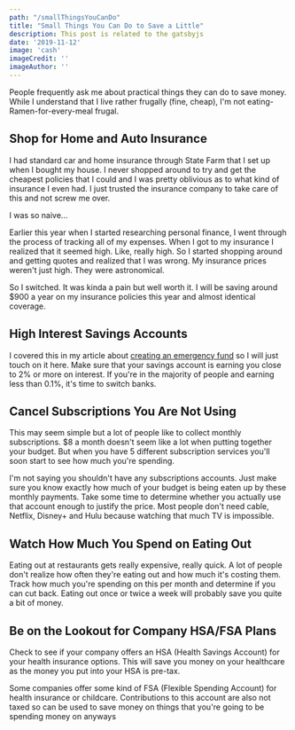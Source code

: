 ```yaml
---
path: "/smallThingsYouCanDo"
title: "Small Things You Can Do to Save a Little"
description: This post is related to the gatsbyjs
date: '2019-11-12'
image: 'cash'
imageCredit: ''
imageAuthor: ''
---
```

People frequently ask me about practical things they can do to save money. While I understand that I live rather frugally (fine, cheap), I'm not eating-Ramen-for-every-meal frugal.

## Shop for Home and Auto Insurance
I had standard car and home insurance through State Farm that I set up when I bought my house. I never shopped around to try and get the cheapest policies that I could and I was pretty oblivious as to what kind of insurance I even had. I just trusted the insurance company to take care of this and not screw me over.

I was so naive...

Earlier this year when I started researching personal finance, I went through the process of tracking all of my expenses. When I got to my insurance I realized that it seemed high. Like, really high. So I started shopping around and getting quotes and realized that I was wrong. My insurance prices weren't just high. They were astronomical.

So I switched. It was kinda a pain but well worth it. I will be saving around $900 a year on my insurance policies this year and almost identical coverage.

## High Interest Savings Accounts
I covered this in my article about [creating an emergency fund](https://moneyfornoobs.com/emergencyFund) so I will just touch on it here. Make sure that your savings account is earning you close to 2% or more on interest. If you're in the majority of people and earning less than 0.1%, it's time to switch banks.


## Cancel Subscriptions You Are Not Using
This may seem simple but a lot of people like to collect monthly subscriptions. $8 a month doesn't seem like a lot when putting together your budget. But when you have 5 different subscription services you'll soon start to see how much you're spending.

I'm not saying you shouldn't have any subscriptions accounts. Just make sure you know exactly how much of your budget is being eaten up by these monthly payments. Take some time to determine whether you actually use that account enough to justify the price. Most people don't need cable, Netflix, Disney+ and Hulu because watching that much TV is impossible.

## Watch How Much You Spend on Eating Out
Eating out at restaurants gets really expensive, really quick. A lot of people don't realize how often they're eating out and how much it's costing them. Track how much you're spending on this per month and determine if you can cut back. Eating out once or twice a week will probably save you quite a bit of money.

## Be on the Lookout for Company HSA/FSA Plans
Check to see if your company offers an HSA (Health Savings Account) for your health insurance options. This will save you money on your healthcare as the money you put into your HSA is pre-tax.

Some companies offer some kind of FSA (Flexible Spending Account) for health insurance or childcare. Contributions to this account are also not taxed so can be used to save money on things that you're going to be spending money on anyways